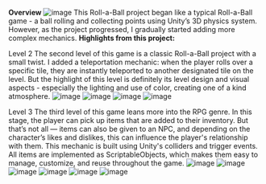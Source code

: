 **Overview**
![image](https://github.com/user-attachments/assets/c2ce46c8-1a6a-4a42-8b57-d050af26887d)
This Roll-a-Ball project began like a typical Roll-a-Ball game - a ball rolling and collecting points using Unity’s 3D physics system. However, as the project progressed, I gradually started adding more complex mechanics.
**Highlights from this project:**

Level 2
The second level of this game is a classic Roll-a-Ball project with a small twist. I added a teleportation mechanic: when the player rolls over a specific tile, they are instantly teleported to another designated tile on the level. 
But the highlight of this level is definitely its level design and visual aspects - especially the lighting and use of color, creating one of a kind atmosphere.
![image](https://github.com/user-attachments/assets/a270a045-8d73-4ade-9cdd-a2f2a6cd16e5)
![image](https://github.com/user-attachments/assets/52db3a00-2219-4737-bc57-50dd2656e934)
![image](https://github.com/user-attachments/assets/6148789d-e8ab-4913-b843-753764d35261)
![image](https://github.com/user-attachments/assets/faa36bde-23af-4740-826e-efe8ba5acef6)

Level 3
The third level of this game leans more into the RPG genre. In this stage, the player can pick up items that are added to their inventory. But that’s not all — items can also be given to an NPC, and depending on the character’s likes and dislikes, this can influence the player's relationship with them.
This mechanic is built using Unity's colliders and trigger events. All items are implemented as ScriptableObjects, which makes them easy to manage, customize, and reuse throughout the game.
![image](https://github.com/user-attachments/assets/0cb6c774-3dfc-4ebd-aa1d-67d070689423)
![image](https://github.com/user-attachments/assets/c382f964-a2c6-4aac-92ab-75d4170afdc6)
![image](https://github.com/user-attachments/assets/762eb329-baf8-416f-835d-be4351c69a15)
![image](https://github.com/user-attachments/assets/a71433ce-61b8-41c6-b09b-b70845552e4c)
![image](https://github.com/user-attachments/assets/e1207ff2-04b3-4451-84bf-de2ee2101fa3)
![image](https://github.com/user-attachments/assets/fe30fdac-9fa5-4d2b-b0b7-43d465d1187c)






